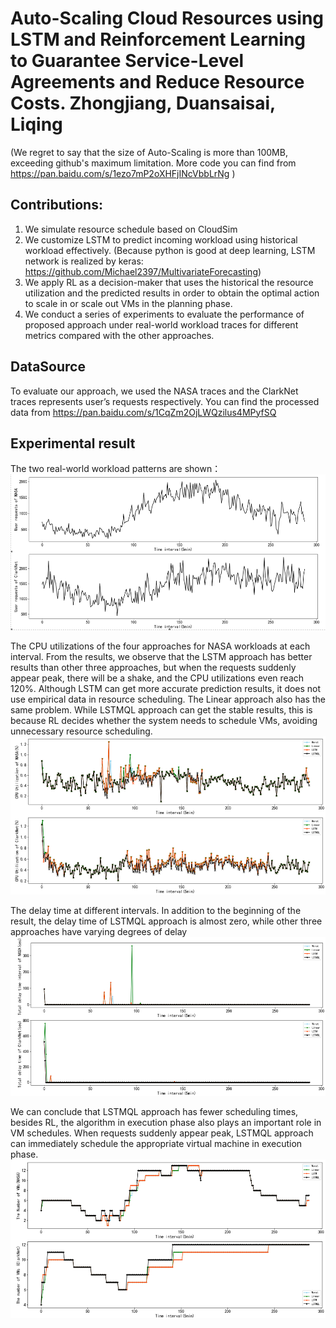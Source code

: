 Auto-Scaling Cloud Resources using LSTM and Reinforcement Learning to Guarantee Service-Level Agreements and Reduce Resource Costs. Zhongjiang, Duansaisai, Liqing
====  
(We regret to say that the size of Auto-Scaling is more than 100MB, exceeding github's maximum limitation. More code you can find from https://pan.baidu.com/s/1ezo7mP2oXHFjINcVbbLrNg )
 
 Contributions:
------- 
 1. We simulate resource schedule based on CloudSim
 2. We customize LSTM to predict incoming workload using historical workload effectively. (Because python is good at deep learning, LSTM network is realized by keras: https://github.com/Michael2397/MultivariateForecasting)
 3. We apply RL as a decision-maker that uses the historical the resource utilization and the predicted results in order to obtain the optimal action to scale in or scale out VMs in the planning phase.
 4. We conduct a series of experiments to evaluate the performance of proposed approach under real-world workload traces for different metrics compared with the other approaches.
 
 DataSource
 ------- 
 To evaluate our approach, we used the NASA traces and the ClarkNet traces represents user’s requests respectively. You can find the processed data from https://pan.baidu.com/s/1CqZm2OjLWQzilus4MPyfSQ
 
 Experimental result
 -------
The two real-world workload patterns are shown：
![image](https://github.com/Michael2397/Auto-Scaling/blob/master/results/UserRequest.png)  

The CPU utilizations of the four approaches for NASA workloads at each interval. From the results, we observe that the LSTM approach has better results than other three approaches, but when the requests suddenly appear peak, there will be a shake, and the CPU utilizations even reach 120%. Although LSTM can get more accurate prediction results, it does not use empirical data in resource scheduling. The Linear approach also has the same  problem. While LSTMQL approach can get the stable results,  this is because RL decides whether the system needs to schedule VMs, avoiding unnecessary resource scheduling.
![image](https://github.com/Michael2397/Auto-Scaling/blob/master/results/CpuUtilization.png)  

The delay time at different intervals. In addition to the beginning of the result, the delay time of LSTMQL approach is almost zero, while other three approaches have varying degrees of delay
![image](https://github.com/Michael2397/Auto-Scaling/blob/master/results/TotalDelayTime.png)  

We can conclude that LSTMQL approach has fewer scheduling times, besides RL, the algorithm in execution phase also plays an important role in VM schedules. When requests suddenly appear peak, LSTMQL approach can immediately schedule the appropriate virtual machine in execution phase.
![image](https://github.com/Michael2397/Auto-Scaling/blob/master/results/TheNumberOfVMS.png)  


